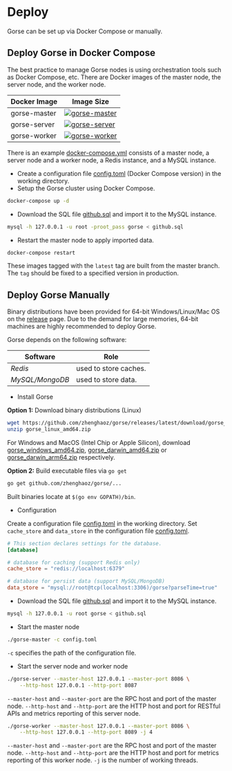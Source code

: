 # Deploy

Gorse can be set up via Docker Compose or manually.

## Deploy Gorse in Docker Compose

The best practice to manage Gorse nodes is using orchestration tools such as Docker Compose, etc. There are Docker images of the master node, the server node, and the worker node.

| Docker Image         | Image Size |
| ------------ | -------- |
| gorse-master | [![gorse-master](https://img.shields.io/docker/image-size/zhenghaoz/gorse-master)](https://hub.docker.com/repository/docker/zhenghaoz/gorse-master) |
| gorse-server | [![gorse-server](https://img.shields.io/docker/image-size/zhenghaoz/gorse-server)](https://hub.docker.com/repository/docker/zhenghaoz/gorse-server) |
| gorse-worker | [![gorse-worker](https://img.shields.io/docker/image-size/zhenghaoz/gorse-worker)](https://hub.docker.com/repository/docker/zhenghaoz/gorse-worker) |

There is an example [docker-compose.yml](https://github.com/zhenghaoz/gorse/blob/master/docker/docker-compose.yml) consists of a master node, a server node and a worker node, a Redis instance, and a MySQL instance.

- Create a configuration file [config.toml](https://github.com/zhenghaoz/gorse/blob/master/docker/config.toml) (Docker Compose version) in the working directory.
- Setup the Gorse cluster using Docker Compose.

```bash
docker-compose up -d
```

- Download the SQL file [github.sql](https://cdn.gorse.io/example/github.sql) and import it to the MySQL instance.

```bash
mysql -h 127.0.0.1 -u root -proot_pass gorse < github.sql
```

- Restart the master node to apply imported data.

```bash
docker-compose restart
```

These images tagged with the `latest` tag are built from the master branch. The `tag` should be fixed to a specified version in production.

## Deploy Gorse Manually

Binary distributions have been provided for 64-bit Windows/Linux/Mac OS on the [release](https://github.com/zhenghaoz/gorse/releases) page. Due to the demand for large memories, 64-bit machines are highly recommended to deploy Gorse.

Gorse depends on the following software:

| Software | Role |
|-|-|
| *Redis* | used to store caches. |
 *MySQL/MongoDB* | used to store data. |

- Install Gorse

**Option 1:** Download binary distributions (Linux)

```bash
wget https://github.com/zhenghaoz/gorse/releases/latest/download/gorse_linux_amd64.zip
unzip gorse_linux_amd64.zip
```

For Windows and MacOS (Intel Chip or Apple Silicon), download [gorse_windows_amd64.zip](https://github.com/zhenghaoz/gorse/releases/latest/download/gorse_windows_amd64.zip), [gorse_darwin_amd64.zip](https://github.com/zhenghaoz/gorse/releases/latest/download/gorse_darwin_amd64.zip) or [gorse_darwin_arm64.zip](https://github.com/zhenghaoz/gorse/releases/latest/download/gorse_darwin_arm64.zip) respectively.

**Option 2:** Build executable files via `go get`

```bash
go get github.com/zhenghaoz/gorse/...
```

Built binaries locate at `$(go env GOPATH)/bin`.

- Configuration

Create a configuration file [config.toml](https://github.com/zhenghaoz/gorse/blob/master/config/config.toml.template) in the working directory. Set `cache_store` and `data_store` in the configuration file [config.toml](https://github.com/zhenghaoz/gorse/blob/master/config/config.toml.template).

```toml
# This section declares settings for the database.
[database]

# database for caching (support Redis only)
cache_store = "redis://localhost:6379"

# database for persist data (support MySQL/MongoDB)
data_store = "mysql://root@tcp(localhost:3306)/gorse?parseTime=true"
```

- Download the SQL file [github.sql](https://cdn.gorse.io/example/github.sql) and import it to the MySQL instance.

```bash
mysql -h 127.0.0.1 -u root gorse < github.sql
```

- Start the master node

```bash
./gorse-master -c config.toml
```

`-c` specifies the path of the configuration file.

- Start the server node and worker node

```bash
./gorse-server --master-host 127.0.0.1 --master-port 8086 \
    --http-host 127.0.0.1 --http-port 8087
```

`--master-host` and `--master-port` are the RPC host and port of the master node. `--http-host` and `--http-port` are the HTTP host and port for RESTful APIs and metrics reporting of this server node.

```bash
./gorse-worker --master-host 127.0.0.1 --master-port 8086 \
    --http-host 127.0.0.1 --http-port 8089 -j 4
```

`--master-host` and `--master-port` are the RPC host and port of the master node. `--http-host` and `--http-port` are the HTTP host and port for metrics reporting of this worker node. `-j` is the number of working threads.
